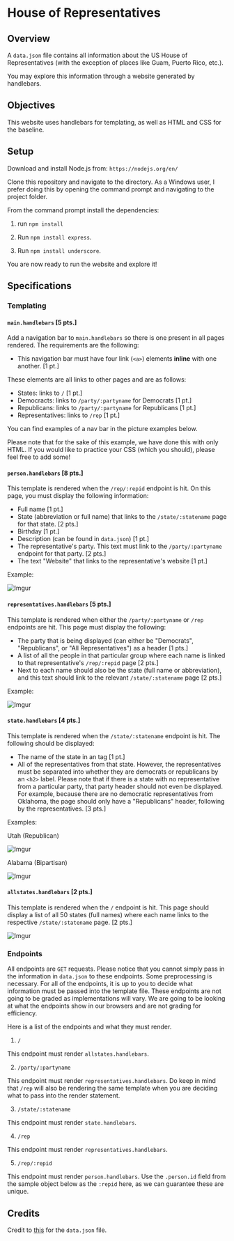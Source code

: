 # House of Representatives
## Overview

A `data.json` file contains all information about the US House of Representatives (with the exception of places like Guam, Puerto Rico, etc.).

You may explore this information through a website generated by handlebars.

## Objectives

This website uses handlebars for templating, as well as HTML and CSS for the baseline. 

## Setup 

Download and install Node.js from: `https://nodejs.org/en/`

Clone this repository and navigate to the directory. As a Windows user, I prefer doing this by opening the command prompt and navigating to the project folder.

From the command prompt install the dependencies:

1. run `npm install`

2. Run `npm install express`. 

3. Run `npm install underscore`.

You are now ready to run the website and explore it!

## Specifications 

### Templating

#### `main.handlebars` [5 pts.]

Add a navigation bar to `main.handlebars` so there is one present in all pages rendered. The requirements are the following:

- This navigation bar must have four link (`<a>`) elements **inline** with one another. [1 pt.]

These elements are all links to other pages and are as follows:

- States: links to `/` [1 pt.]
- Democracts: links to `/party/:partyname` for Democrats [1 pt.]
- Republicans: links to `/party/:partyname` for Republicans [1 pt.]
- Representatives: links to `/rep` [1 pt.]

You can find examples of a nav bar in the picture examples below. 

Please note that for the sake of this example, we have done this with only HTML. If you would like to practice your CSS (which you should), please feel free to add some!

#### `person.handlebars` [8 pts.]

This template is rendered when the `/rep/:repid` endpoint is hit. On this page, you must display the following information:
- Full name [1 pt.]
- State (abbreviation or full name) that links to the `/state/:statename` page for that state. [2 pts.]
- Birthday [1 pt.]
- Description (can be found in `data.json`) [1 pt.]
- The representative's party. This text must link to the `/party/:partyname` endpoint for that party. [2 pts.]
- The text "Website" that links to the representative's website [1 pt.]

Example:

![Imgur](http://i.imgur.com/eDo97vK.png)

#### `representatives.handlebars` [5 pts.]

This template is rendered when either the `/party/:partyname` or `/rep` endpoints are hit. This page must display the following:
- The party that is being displayed (can either be "Democrats", "Republicans", or "All Representatives") as a header [1 pts.]
- A list of all the people in that particular group where each name is linked to that representative's `/rep/:repid` page [2 pts.]
- Next to each name should also be the state (full name or abbreviation), and this text should link to the relevant `/state/:statename` page [2 pts.]

Example:

![Imgur](http://i.imgur.com/3laAXxE.png)

#### `state.handlebars` [4 pts.]

This template is rendered when the `/state/:statename` endpoint is hit. The following should be displayed:
- The name of the state in an <ht> tag [1 pt.]
- All of the representatives from that state. However, the representatives must be separated into whether they are democrats or republicans by an `<h2>` label. Please note that if there is a state with no representative from a particular party, that party header should not even be displayed. For example, because there are no democratic representatives from Oklahoma, the page should only have a "Republicans" header, following by the representatives. [3 pts.]

Examples:

Utah (Republican)

![Imgur](http://i.imgur.com/p4orSw9.png)

Alabama (Bipartisan)

![Imgur](http://i.imgur.com/1UQm3kI.png)

#### `allstates.handlebars` [2 pts.]

This template is rendered when the `/` endpoint is hit. This page should display a list of all 50 states (full names) where each name links to the respective `/state/:statename` page. [2 pts.]

![Imgur](http://i.imgur.com/bqtjXIi.png)

### Endpoints

All endpoints are `GET` requests. Please notice that you cannot simply pass in the information in `data.json` to these endpoints. Some preprocessing is necessary. For all of the endpoints, it is up to you to decide what information must be passed into the template file. These endpoints are not going to be graded as implementations will vary. We are going to be looking at what the endpoints show in our browsers and are not grading for efficiency. 

Here is a list of the endpoints and what they must render.

1.  `/` 
    
  This endpoint must render `allstates.handlebars`. 

2. `/party/:partyname`

  This endpoint must render `representatives.handlebars`. Do keep in mind that `/rep` will also be rendering the same template when you are deciding what to pass into the render statement. 

3. `/state/:statename`

  This endpoint must render `state.handlebars`.

4. `/rep`

  This endpoint must render `representatives.handlebars`.

5. `/rep/:repid`

  This endpoint must render `person.handlebars`. Use the `.person.id` field from the sample object below as the `:repid` here, as we can guarantee these are unique. 

## Credits

Credit to [this](https://www.govtrack.us/api/v2/role?current=true&role_type=representative&limit=438) for the `data.json` file. 

